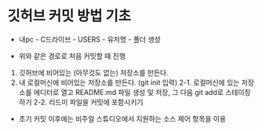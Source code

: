 # 깃허브 커밋 방법 기초

- 내pc - C드라이브 -  USERS - 유저명 - 폴더 생성 

- 위와 같은 경로로 처음 커밋할 때 진행

1. 깃허브에 비어있는 (아무것도 없는) 저장소를 만든다.
2. 내 로컬머신에 비어있는 저장소를 만든다. (git init 입력)
2-1. 로컬머신에 있는 저장소를 에디터로 열고 README.md 파일 생성 및 저장, 그 다음 git add로 스테이징 하기
2-2. 리드미 파일을 커밋에 포함시키기

- 초기 커밋 이후에는 비주얼 스튜디오에서 지원하는 소스 제어 항목을 이용